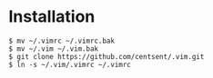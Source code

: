 # Installation

```
$ mv ~/.vimrc ~/.vimrc.bak
$ mv ~/.vim ~/.vim.bak
$ git clone https://github.com/centsent/.vim.git
$ ln -s ~/.vim/.vimrc ~/.vimrc
```
